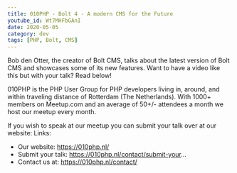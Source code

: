 ```yaml
---
title: 010PHP - Bolt 4 - A modern CMS for the Future
youtube_id: Wt7MHFbGAnI
date: 2020-05-05
category: dev
tags: [PHP, Bolt, CMS]
---
```


Bob den Otter, the creator of Bolt CMS, talks about the latest version of Bolt CMS and showcases some of its new features. 
Want to have a video like this but with your talk? Read below!

010PHP is the PHP User Group for PHP developers living in, around, and within traveling distance of Rotterdam (The Netherlands).
With 1000+ members on Meetup.com and an average of 50+/- attendees a month we host our meetup every month. 

If you wish to speak at our meetup you can submit your talk over at our website:
Links:
- Our website: https://010php.nl/
- Submit your talk: https://010php.nl/contact/submit-your...
- Contact us at: https://010php.nl/contact/